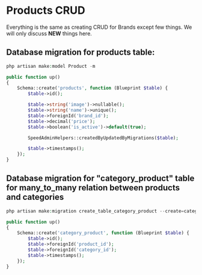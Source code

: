 # Products CRUD

Everything is the same as creating CRUD for Brands except few things. We will only discuss **NEW** things here.

## Database migration for products table:

```php
php artisan make:model Product -m
```

```php
public function up()
{
    Schema::create('products', function (Blueprint $table) {
        $table->id();

        $table->string('image')->nullable();
        $table->string('name')->unique();
        $table->foreignId('brand_id');
        $table->decimal('price');
        $table->boolean('is_active')->default(true);

        SpeedAdminHelpers::createdByUpdatedByMigrations($table);

        $table->timestamps();
    });
}
```

## Database migration for "category\_product" table for many\_to\_many relation between products and categories

```php
php artisan make:migration create_table_category_product --create=category_product
```

```php
public function up()
{
    Schema::create('category_product', function (Blueprint $table) {
        $table->id();
        $table->foreignId('product_id');
        $table->foreignId('category_id');
        $table->timestamps();
    });
}
```



